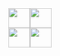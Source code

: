 <div style="display: flex; justify-content: center; align-items: stretch;">
  <a href="https://github.com/AlexanderBlake/github-readme-stats#gh-dark-mode-only">
    <img style="height: auto; width: 100%;" src="https://github-readme-stats.vercel.app/api?username=AlexanderBlake&show_icons=true&hide_rank=true&theme=dark#gh-dark-mode-only"/>
    <img style="height: auto; width: 100%;" src="https://github-readme-stats.vercel.app/api/top-langs/?username=AlexanderBlake&hide_progress=true&show_icons=true&hide_rank=true&theme=dark#gh-dark-mode-only"/>
  </a>
   <a href="https://github.com/AlexanderBlake/github-readme-stats#gh-light-mode-only">
    <img style="height: auto; width: 100%;" src="https://github-readme-stats.vercel.app/api?username=AlexanderBlake&show_icons=true&hide_rank=true&theme=dark#gh-dark-mode-only"/>
    <img style="height: auto; width: 100%;" src="https://github-readme-stats.vercel.app/api/top-langs/?username=AlexanderBlake&hide_progress=true&show_icons=true&hide_rank=true&theme=dark#gh-light-mode-only"/>
  </a>
</div>
